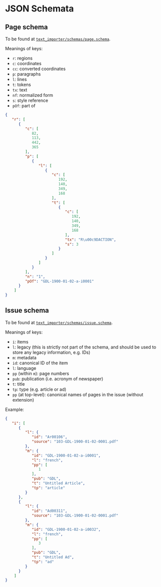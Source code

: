 # JSON Schemata

## Page schema

To be found at [`text_importer/schemas/page.schema`](text_importer/schemas/page.schema).

Meanings of keys:

- `r`: regions
- `c`: coordinates
- `cc`: converted coordinates
- `p`: paragraphs
- `l`: lines
- `t`: tokens
- `tx`: text
- `nf`: normalized form
- `s`: style reference
- `pOf`: part of

```json
{
   "r": [
      {
         "c": [
            82,
            113,
            442,
            365
         ],
         "p": [
            {
               "l": [
                  {
                     "c": [
                        192,
                        140,
                        349,
                        168
                     ],
                     "t": [
                        {
                           "c": [
                              192,
                              140,
                              349,
                              168
                           ],
                           "tx": "R\u00c9DACTION",
                           "s": 3
                        }
                     ]
                  }
               ]
            }
         ],
         "n": "1",
         "pOf": "GDL-1900-01-02-a-i0001"
      }
    ]
}
```

## Issue schema

To be found at [`text_importer/schemas/issue.schema`](text_importer/schemas/issue.schema).

Meanings of keys:

- `i`: items
- `l`: legacy (this is strictly not part of the schema, and should be used to store any legacy information, e.g. IDs)
- `m`: metadata
- `id`: canonical ID of the item
- `l`: language
- `pp` (within `m`): page numbers
- `pub`: publication (i.e. acronym of newspaper)
- `t`: title
- `tp`: type (e.g. article or ad)
- `pp` (at top-level): canonical names of pages in the issue (without extension) 

Example:

```json
{
   "i": [
      {
         "l": {
            "id": "Ar00106",
            "source": "103-GDL-1900-01-02-0001.pdf"
         },
         "m": {
            "id": "GDL-1900-01-02-a-i0001",
            "l": "french",
            "pp": [
               1
            ],
            "pub": "GDL",
            "t": "Untitled Article",
            "tp": "article"
         }
      },
      {
         "l": {
            "id": "Ad00311",
            "source": "103-GDL-1900-01-02-0001.pdf"
         },
         "m": {
            "id": "GDL-1900-01-02-a-i0032",
            "l": "french",
            "pp": [
               3
            ],
            "pub": "GDL",
            "t": "Untitled Ad",
            "tp": "ad"
         }
      }
    ]
}
```
